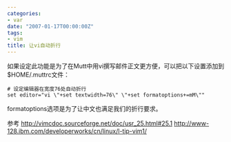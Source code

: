 ```yaml
---
categories:
- var
date: "2007-01-17T00:00:00Z"
tags:
- vim
title: 让vi自动折行
---
```


如果设定此功能是为了在Mutt中用vi撰写邮件正文更方便，可以把以下设置添加到$HOME/.muttrc文件：

    # 设定编辑器在宽度76处自动折行
    set editor="vi \"+set textwidth=76\" \"+set formatoptions+=mM\""

formatoptions选项是为了让中文也满足我们的折行要求。

参考
<http://vimcdoc.sourceforge.net/doc/usr_25.html#25.1>
<http://www-128.ibm.com/developerworks/cn/linux/l-tip-vim1/>
